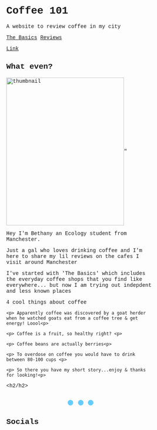 <!DOCTYPE html>
<html lang="en">
<head>
<title>Coffee 101</title>
<meta charset="UTF-8">
<meta name="viewport" content="width=device-width, initial-scale=1">
<style>
* {
  box-sizing: border-box;
}


body {
  font-family: "Inconsolata", sans-serif;
  margin: 0;

}

/* Header/logo Title */
.header {
  padding: 60px;
  text-align: center;
  background: #663300;
  color: ;brown
}

/* Increase the font size of the heading */
.header h1 {
  font-size: 100px;
}

/* Style the top navigation bar */
.navbar {
  overflow: hidden;
  background-color: #ffcc99;
}

/* Style the navigation bar links */
.navbar a {
  float: left;
  display: block;
  color: white;
  text-align: center;
  padding: 14px 20px;
  text-decoration: none;
}


/* Change color on hover */
.navbar a:hover {
  background-color: #66ccff;
  color: black;

}

/* Column container */
.row {
  display: -ms-flexbox; /* IE10 */
  display: flex;
  -ms-flex-wrap: wrap; /* IE10 */
  flex-wrap: wrap;
}

/* Create two unequal columns that sits next to each other */
/* Sidebar/left column */
.side {
  -ms-flex: 30%; /* IE10 */
  flex: 30%;
  background-color: #66ccff;
  padding: 20px;
}

/* Main column */
.main {
  font-size: 70px
  -ms-flex: 70%; /* IE10 */
  flex: 70%;
  background-color: #663300;
  padding: 20px;

}
<style>
* {box-sizing: border-box;}
body {font-family: Courier, sans-serif;}
.mySlides {display: none;}
img {vertical-align: middle;}

/* Slideshow container */
.slideshow-container {
  max-width: 900px;
  position: relative;
  margin: auto;
}

}

/* Number text (1/3 etc) */
.numbertext {
  color: #f2f2f2;
  font-size: 12px;
  padding: 8px 12px;
  position: absolute;
  top: 0;
}

/* The dots/bullets/indicators */
.dot {
  height: 15px;
  width: 15px;
  margin: 0 2px;
  background-color: #66ccff;
  border-radius: 50%;
  display: inline-block;
  transition: background-color 0.6s ease;
}

.active {
  background-color: #717171;
}

/* Fading animation */
.fade {
  -webkit-animation-name: fade;
  -webkit-animation-duration: 1.5s;
  animation-name: fade;
  animation-duration: 1.5s;
}

@-webkit-keyframes fade {
  from {opacity: .4}
  to {opacity: 1}
}

@keyframes fade {
  from {opacity: .4}
  to {opacity: 1}
}

/* On smaller screens, decrease text size */
@media only screen and (max-width: 300px) {
  .text {font-size: 11px}
}
}


    float: none;
    width: 100%;
  }
}
style>
.fa {
  padding: 40px;
  font-size: 50px;
  width: 50px;
  text-align: center;
  text-decoration: none;
  margin: 5px 2px;
}

.fa:hover {
    opacity: 0.7;
}



.fa-linkedin {
  background: #66ccff;
  color: black;
}

.fa-instagram {
  background: #66ccff;
  color: black;
}

.fa-pinterest {
.fa-snapchat-ghost {
  background: #66ccff;
  color: white;

  text-shadow: -1px 0 black, 0 1px black, 1px 0 black, 0 -1px black;
}


</style>
</head>
<body>


</html>


</style>
</head>
<body>

<div class="header">
  <h1>Coffee 101</h1>
  <p>A website to review coffee in my city </p>
</div>
<div class="navbar">
  <a href="#">The Basics</a>
  <a href="D:\coding\reviews.html">Reviews</a>

  <a href="#" class="right">Link</a>
</div>

<div class="row">
  <div class="side">
    <h2>What even?</h2>
    <div <img src="<a data-flickr-embed="true" href="https://www.flickr.com/photos/185795460@N03/49159398496/in/dateposted-public/" title="thumbnail"><img src="https://live.staticflickr.com/65535/49159398496_2d99fb5d28_w.jpg" width="320" height="400" alt="thumbnail"></a><script async src="//embedr.flickr.com/assets/client-code.js" charset="utf-8"></script>"  </div>
    <p>Hey I'm Bethany an Ecology student from Manchester.<p>
    <p>Just a gal who loves drinking coffee and I'm here to share my lil reviews on the cafes I visit around Manchester</p>
    <p> I've started with 'The Basics' which includes the everyday coffee shops that you find like everywhere... but now I am trying out indepdent and less known places<p>
    <p> 4 cool things about coffee<p>

    <p> Apparently coffee was discovered by a goat herder when he watched goats eat from a coffee tree & get energy! Loool<p>

    <p> Coffee is a fruit, so healthy right? <p>

    <p> Coffee beans are actually berries<p>

    <p> To overdose on coffee you would have to drink between 80-100 cups <p>

    <p> So there you have my short story...enjoy & thanks for looking!<p>

  </div>
  <div class="main">

  <h2/h2>


<div class="slideshow-container">

<div class="mySlides fade">

  <img src="<a data-flickr-embed="true" data-header="true" href="https://www.flickr.com/photos/185795460@N03/49159134188/in/dateposted-public/" title=><img src="https://live.staticflickr.com/65535/49159134188_29ccd33d05_b.jpg" width="576" height="1024" alt="latte"></a><script async src="//embedr.flickr.com/assets/client-code.js" charset="utf-8"></script>

</div>

<div class="mySlides fade">

  <img src="<a data-flickr-embed="true" data-header="true" href="https://www.flickr.com/photos/185795460@N03/49159133603/in/dateposted-public/" title=><img src="https://live.staticflickr.com/65535/49159133603_a4b15cb3b3_b.jpg" width="768" height="1024" alt="pinkcoffee"></a><script async src="//embedr.flickr.com/assets/client-code.js" charset="utf-8"></script>

</div>

<div class="mySlides fade">

  <img src="<a data-flickr-embed="true" data-header="true" href="https://www.flickr.com/photos/185795460@N03/49159619471/in/dateposted-public/" title=><img src="https://live.staticflickr.com/65535/49159619471_747c188ed2_b.jpg" width="576" height="1024" alt="palmtree"></a><script async src="//embedr.flickr.com/assets/client-code.js" charset="utf-8"></script>

</div>
<br>

<div style="text-align:center">
  <span class="dot"></span>
  <span class="dot"></span>
  <span class="dot"></span>
</div>

<script>
var slideIndex = 0;
showSlides();

function showSlides() {
  var i;
  var slides = document.getElementsByClassName("mySlides");
  var dots = document.getElementsByClassName("dot");
  for (i = 0; i < slides.length; i++) {
    slides[i].style.display = "none";
  }
  slideIndex++;
  if (slideIndex > slides.length) {slideIndex = 1}
  for (i = 0; i < dots.length; i++) {
    dots[i].className = dots[i].className.replace(" active", "");
  }
  slides[slideIndex-1].style.display = "block";
  dots[slideIndex-1].className += " active";
  setTimeout(showSlides, 2000); // Change image every 5 seconds
}
</script>

</body>
<div class="footer">

<link rel="stylesheet" href="https://cdnjs.cloudflare.com/ajax/libs/font-awesome/4.7.0/css/font-awesome.min.css">
</div>
<h2>Socials</h2>


<a href="https://www.linkedin.com/in/bethany-thompson-/" class="fa fa-linkedin"></a>
<a href="https://www.instagram.com/bxlxo/" class="fa fa-instagram"></a>


</body>
</body>
</html>
